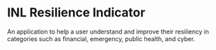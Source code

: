 # INL Resilience Indicator

An application to help a user understand and improve their resiliency in categories such as financial, emergency, public health, and cyber.
